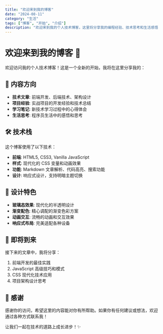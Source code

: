 ```yaml
---
title: "欢迎来到我的博客"
date: "2024-08-11"
category: "生活"
tags: ["博客", "开始", "介绍"]
description: "欢迎来到我的个人技术博客，这里将分享我的编程经验、技术思考和生活感悟。"
---
```


# 欢迎来到我的博客 🎉

欢迎访问我的个人技术博客！这是一个全新的开始，我将在这里分享我的：

## 📝 内容方向

- **技术文章**: 前端开发、后端技术、架构设计
- **项目经验**: 实战项目的开发经验和技术总结
- **学习笔记**: 新技术学习过程中的心得体会
- **生活思考**: 程序员生活中的感悟和思考

## 🛠️ 技术栈

这个博客使用了以下技术：

- **前端**: HTML5, CSS3, Vanilla JavaScript
- **样式**: 现代化的 CSS 变量和动画效果
- **功能**: Markdown 文章解析、代码高亮、搜索功能
- **设计**: 响应式设计，支持明暗主题切换

## 🎨 设计特色

- **玻璃态效果**: 现代化的半透明设计
- **渐变配色**: 精心调配的渐变色彩方案
- **动画交互**: 流畅的动画和交互效果
- **响应式布局**: 完美适配各种设备

## 🚀 即将到来

接下来的文章中，我将分享：

1. 前端开发的最佳实践
2. JavaScript 高级技巧和模式
3. CSS 现代化技术应用
4. 项目架构设计思考

## 💝 感谢

感谢你的访问，希望这里的内容能对你有所帮助。如果你有任何建议或想法，欢迎通过各种方式联系我！

让我们一起在技术的道路上成长进步！✨
